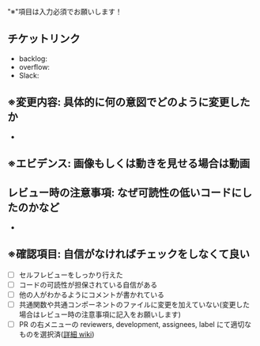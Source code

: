"※"項目は入力必須でお願いします！

## チケットリンク

- backlog:
- overflow:
- Slack:

## ※変更内容: 具体的に何の意図でどのように変更したか

-

## ※エビデンス: 画像もしくは動きを見せる場合は動画

## レビュー時の注意事項: なぜ可読性の低いコードにしたのかなど

-

## ※確認項目: 自信がなければチェックをしなくて良い

- [ ] セルフレビューをしっかり行えた
- [ ] コードの可読性が担保されている自信がある
- [ ] 他の人がわかるようにコメントが書かれている
- [ ] 共通関数や共通コンポーネントのファイルに変更を加えていない(変更した場合はレビュー時の注意事項に記入をお願いします)
- [ ] PR の右メニューの reviewers, development, assignees, label にて適切なものを選択済([詳細 wiki](https://github.com/staqct/ssap-partner-portal-bo-frontend/wiki/%E3%83%97%E3%83%AB%E3%83%AA%E3%82%AF%E3%82%A8%E3%82%B9%E3%83%88%E3%81%AB%E3%81%A4%E3%81%84%E3%81%A6#:~:text=PR%E3%82%92%E5%87%BA%E3%81%99,%E3%81%91%E3%81%BE%E3%81%97%E3%82%87%E3%81%86%E3%80%82))
